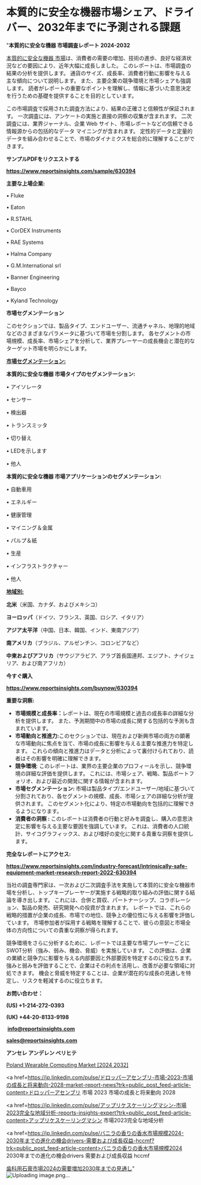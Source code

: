 # 本質的に安全な機器市場シェア、ドライバー、2032年までに予測される課題

"<strong>本質的に安全な機器 市場調査レポート 2024-2032</strong>

<a href=https://www.reportsinsights.com/sample/630394>本質的に安全な機器 市場</a>は、消費者の需要の増加、技術の進歩、良好な経済状況などの要因により、近年大幅に成長しました。 このレポートは、市場調査の結果の分析を提供します。 通貨のサイズ、成長率、消費者行動に影響を与える主な傾向について説明します。 また、主要企業の競争環境と市場シェアも強調します。 読者がレポートの重要なポイントを理解し、情報に基づいた意思決定を行うための基礎を提供することを目的としています。

この市場調査で採用された調査方法により、結果の正確さと信頼性が保証されます。 一次調査には、アンケートの実施と直接の洞察の収集が含まれます。 二次調査には、業界ジャーナル、企業 Web サイト、市場レポートなどの信頼できる情報源からの包括的なデータ マイニングが含まれます。 定性的データと定量的データを組み合わせることで、市場のダイナミクスを総合的に理解することができます。

<strong><b>サンプルPDFをリクエストする</b></strong>

<a href=https://www.reportsinsights.com/sample/630394><strong><u>https://www.reportsinsights.com/sample/630394</u></strong></a>

<strong>主要な上場企業:</strong>

• Fluke

• Eaton

• R.STAHL

• CorDEX Instruments

• RAE Systems

• Halma Company

• G.M.International srl

• Banner Engineering

• Bayco

• Kyland Technology

<strong>市場セグメンテーション</strong>

このセクションでは、製品タイプ、エンドユーザー、流通チャネル、地理的地域などのさまざまなパラメータに基づいて市場を分割します。 各セグメントの市場規模、成長率、市場シェアを分析して、業界プレーヤーの成長機会と潜在的なターゲット市場を明らかにします。

<strong><u>市場セグメンテーション</u></strong><strong><u>:</u></strong>

<strong>本質的に安全な機器 市場タイプのセグメンテーション:</strong>

• アイソレータ

• センサー

• 検出器

• トランスミッタ

• 切り替え

• LEDを示します

• 他人

<strong>本質的に安全な機器 市場アプリケーションのセグメンテーション:</strong>

• 自動車用

• エネルギー

• 健康管理

• マイニング＆金属

• パルプ＆紙

• 生産

• インフラストラクチャー

• 他人

<strong><u>地域別</u></strong><strong><u>:</u></strong>

<strong>北米</strong>（米国、カナダ、およびメキシコ）

<strong>ヨーロッパ</strong>（ドイツ、フランス、英国、ロシア、イタリア）

<strong>アジア太平洋</strong>（中国、日本、韓国、インド、東南アジア）

<strong>南アメリカ</strong>（ブラジル、アルゼンチン、コロンビアなど）

<strong>中東およびアフリカ</strong>（サウジアラビア、アラブ首長国連邦、エジプト、ナイジェリア、および南アフリカ）

<strong>今すぐ購入</strong>

<a href=https://www.reportsinsights.com/buynow/630394><strong><u>https://www.reportsinsights.com/buynow/630394</u></strong></a>

<strong>重要な洞察:</strong>
<ul>
  <li><strong>市場規模と成長率：</strong>レポートは、現在の市場規模と過去の成長率の詳細な分析を提供します。 また、予測期間中の市場の成長に関する包括的な予測も含まれています。</li>
  <li><strong>市場動向と推進力:</strong>このセクションでは、現在および新興市場の両方の顕著な市場動向に焦点を当て、市場の成長に影響を与える主要な推進力を特定します。 これらの傾向と推進力はデータと分析によって裏付けられており、読者はその影響を明確に理解できます。</li>
  <li><strong>競争環境</strong>: このレポートは、業界の主要企業のプロフィールを示し、競争環境の詳細な評価を提供します。 これには、市場シェア、戦略、製品ポートフォリオ、および最近の開発に関する情報が含まれます。</li>
  <li><strong>市場セグメンテーション: </strong>市場は製品タイプ/エンドユーザー/地域に基づいて分割されており、各セグメントの規模、成長、市場シェアの詳細な分析が提供されます。 このセグメント化により、特定の市場動向を包括的に理解できるようになります。</li>
  <li><strong>消費者の洞察 : </strong>このレポートは消費者の行動と好みを調査し、購入の意思決定に影響を与える主要な要因を強調しています。 これは、消費者の人口統計、サイコグラフィックス、および嗜好の変化に関する貴重な洞察を提供します。</li>
</ul>
<strong>完全なレポートにアクセス:</strong>

<a href=https://www.reportsinsights.com/industry-forecast/intrinsically-safe-equipment-market-research-report-2022-630394><strong><u><b>https://www.reportsinsights.com/industry-forecast/intrinsically-safe-equipment-market-research-report-2022-630394</b></u></strong></a>

当社の調査専門家は、一次および二次調査手法を実施して本質的に安全な機器市場を分析し、トップキープレーヤーが実施する戦略的取り組みの評価に関する結論を導き出します。 これには、合併と買収、パートナーシップ、コラボレーション、製品の発売、研究開発への投資が含まれます。 レポートでは、これらの戦略的措置が企業の成長、市場での地位、競争上の優位性に与える影響を評価しています。 市場参加者が採用する戦略を理解することで、彼らの意図と市場全体の方向性についての貴重な洞察が得られます。

競争環境をさらに分析するために、レポートでは主要な市場プレーヤーごとにSWOT分析（強み、弱み、機会、脅威）を実施しています。 この評価は、企業の業績と競争力に影響を与える内部要因と外部要因を特定するのに役立ちます。 強みと弱みを評価することで、企業はその利点を活用し、改善が必要な領域に対処できます。 機会と脅威を特定することは、企業が潜在的な成長の見通しを特定し、リスクを軽減するのに役立ちます。

<strong>お問い合わせ：</strong>

<strong>(US) +1-214-272-0393</strong>

<strong>(UK) +44-20-8133-9198</strong>

<strong> </strong><a href=info@reportsinsights.com><strong><u>info@reportsinsights.com</u></strong></a>

<a href=sales@reportsinsights.com><strong><u>sales@reportsinsights.com</u></strong></a>

<strong>アンセレ アンデレン ベリヒテ</strong>

<a href=https://www.linkedin.com/pulse/poland-wearable-computing-market-2024-top-players-cgw7e/>Poland Wearable Computing Market [2024 2032]</a>

<a href=https://jp.linkedin.com/pulse/ドロッパーアセンブリ-市場-2023-市場の成長と将来動向-2028-market-report-news?trk=public_post_feed-article-content>ドロッパーアセンブリ 市場 2023 市場の成長と将来動向 2028</a>

<a href=https://jp.linkedin.com/pulse/アップリケスケーリングマシン-市場2023完全な地域分析-reports-insights-expert?trk=public_post_feed-article-content>アップリケスケーリングマシン 市場2023完全な地域分析</a>

<a href=https://jp.linkedin.com/pulse/バニラの香りの香水市場規模2024-2030年までの進化の機会drivers-需要および成長収益-hccmf?trk=public_post_feed-article-content>バニラの香りの香水市場規模2024 2030年までの進化の機会drivers 需要および成長収益 hccmf</a>

<a href=https://www.linkedin.com/pulse/歯科用石膏市場2024の需要増加2030年までの見通し-reports-insights-expert-gq2qf/>歯科用石膏市場2024の需要増加2030年までの見通し</a>"
![Uploading image.png…]()
